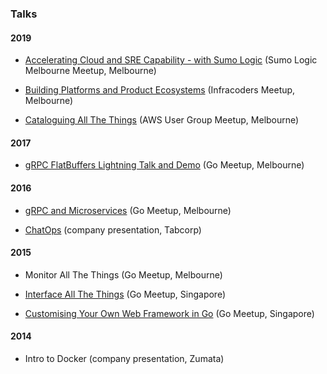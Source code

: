 

### Talks

#### 2019

* [Accelerating Cloud and SRE Capability - with Sumo Logic](https://github.com/jonog/talks/blob/master/dist/sumo/accelerating-cloud-sre-with-sumo-v1.pdf) (Sumo Logic Melbourne Meetup, Melbourne)

* [Building Platforms and Product Ecosystems](https://github.com/jonog/talks/blob/master/dist/platforms/building-platforms-and-product-ecosystems-v1.pdf) (Infracoders Meetup, Melbourne)

* [Cataloguing All The Things](https://github.com/jonog/talks/blob/master/dist/aws-service-catalog/cataloguing-all-the-things-final-tv.pdf) (AWS User Group Meetup, Melbourne)

#### 2017

* [gRPC FlatBuffers Lightning Talk and Demo](https://github.com/jonog/talks/blob/master/dist/grpc-flatbuffers/grpc-presentation.pdf) (Go Meetup, Melbourne)

#### 2016

* [gRPC and Microservices](https://github.com/jonog/talks/blob/0b63ee5d27aa82d862d28993f3990d32d6fcdc9a/dist/grpc/grpc-presentation-20160607.pdf) (Go Meetup, Melbourne)

* [ChatOps](https://github.com/jonog/talks/blob/master/dist/chatops/chatops-2016-05-09.pdf) (company presentation, Tabcorp)


#### 2015

* Monitor All The Things (Go Meetup, Melbourne)

* [Interface All The Things](http://go-talks.appspot.com/github.com/jonog/interface-all-the-things/interface-all-the-things.slide#1) (Go Meetup, Singapore)

* [Customising Your Own Web Framework in Go](http://go-talks.appspot.com/github.com/jonog/customising-go-web/customising-go-web.slide#1) (Go Meetup, Singapore)


#### 2014

* Intro to Docker (company presentation, Zumata)
